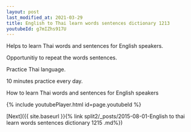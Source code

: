 ```yaml
---
layout: post
last_modified_at: 2021-03-29
title: English to Thai learn words sentences dictionary 1213 
youtubeId: g7mIZhs917U
---
```

 
 
Helps to learn Thai words and sentences for English speakers.

Opportunitiy to repeat the words sentences. 

Practice Thai language. 
 
10 minutes practice every day. 
 
How to learn Thai words and sentences for English speakers 
 
{% include youtubePlayer.html id=page.youtubeId %}
 
 
[Next]({{ site.baseurl }}{% link  split2/_posts/2015-08-01-English to thai learn words sentences dictionary 1215 .md%})
 
